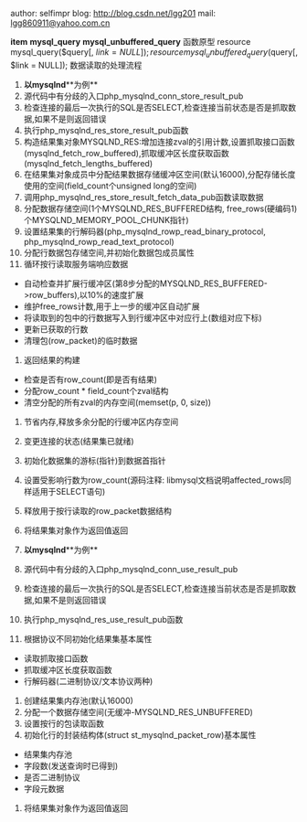 author: selfimpr
blog: http://blog.csdn.net/lgg201
mail: lgg860911@yahoo.com.cn

**item**
**mysql_query**
**mysql_unbuffered_query**
函数原型
resource mysql_query($query[, $link = NULL]);
resource mysql_unbuffered_query($query[, $link = NULL]);
数据读取的处理流程
1. ******以****mysqlnd****为例**
2. 源代码中有分歧的入口php_mysqlnd_conn_store_result_pub
3. 检查连接的最后一次执行的SQL是否SELECT,检查连接当前状态是否是抓取数据,如果不是则返回错误
4. 执行php_mysqlnd_res_store_result_pub函数
5. 构造结果集对象MYSQLND_RES:增加连接zval的引用计数,设置抓取接口函数(mysqlnd_fetch_row_buffered),抓取缓冲区长度获取函数(mysqlnd_fetch_lengths_buffered)
6. 在结果集对象成员中分配结果数据存储缓冲区空间(默认16000),分配存储长度使用的空间(field_count个unsigned
 long的空间)
7. 调用php_mysqlnd_res_store_result_fetch_data_pub函数读取数据
8. 分配数据存储空间(1个MYSQLND_RES_BUFFERED结构,
 free_rows(硬编码1)个MYSQLND_MEMORY_POOL_CHUNK指针)
9. 设置结果集的行解码器(php_mysqlnd_rowp_read_binary_protocol, php_mysqlnd_rowp_read_text_protocol)
10. 分配行数据包存储空间,并初始化数据包成员属性
11. 循环按行读取服务端响应数据

- 自动检查并扩展行缓冲区(第8步分配的MYSQLND_RES_BUFFERED->row_buffers),以10%的速度扩展
- 维护free_rows计数,用于上一步的缓冲区自动扩展
- 将读取到的包中的行数据写入到行缓冲区中对应行上(数组对应下标)
- 更新已获取的行数
- 清理包(row_packet)的临时数据

1. 返回结果的构建

- 检查是否有row_count(即是否有结果)
- 分配row_count * field_count个zval结构
- 清空分配的所有zval的内存空间(memset(p,
 0, size))

1. 节省内存,释放多余分配的行缓冲区内存空间
2. 变更连接的状态(结果集已就绪)
3. 初始化数据集的游标(指针)到数据首指针
4. 设置受影响行数为row_count(源码注释:
 libmysql文档说明affected_rows同样适用于SELECT语句)
5. 释放用于按行读取的row_packet数据结构
6. 将结果集对象作为返回值返回

1. ******以****mysqlnd****为例**
2. 源代码中有分歧的入口php_mysqlnd_conn_use_result_pub
3. 检查连接的最后一次执行的SQL是否SELECT,检查连接当前状态是否是抓取数据,如果不是则返回错误
4. 执行php_mysqlnd_res_use_result_pub函数
5. 根据协议不同初始化结果集基本属性

- 读取抓取接口函数
- 抓取缓冲区长度获取函数
- 行解码器(二进制协议/文本协议两种)

1. 创建结果集内存池(默认16000)
2. 分配一个数据存储空间(无缓冲-MYSQLND_RES_UNBUFFERED)
3. 设置按行的包读取函数
4. 初始化行的封装结构体(struct st_mysqlnd_packet_row)基本属性

- 结果集内存池
- 字段数(发送查询时已得到)
- 是否二进制协议
- 字段元数据

1. 将结果集对象作为返回值返回

 
   
